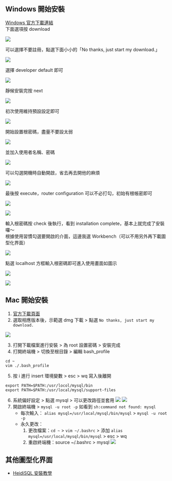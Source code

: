 ## Windows 開始安裝
[Windows 官方下載連結](https://dev.mysql.com/downloads/windows/installer/)   
下面選項按 download  
  
![](https://github.com/yuning-lin/EnvironmentSetup/blob/main/SetUpPic/mysql_download_option.PNG)  
  
可以選擇不要註冊，點選下面小小的「No thanks, just start my download.」 
  
![](https://github.com/yuning-lin/EnvironmentSetup/blob/main/SetUpPic/mysql_download_signup.PNG)  
  
選擇 developer default 即可  
  
![](https://github.com/yuning-lin/EnvironmentSetup/blob/main/SetUpPic/mysql_setup_type.PNG)  
  
靜候安裝完按 next    

![](https://github.com/yuning-lin/EnvironmentSetup/blob/main/SetUpPic/mysql_installation.PNG)  
  
初次使用維持預設設定即可  
  
![](https://github.com/yuning-lin/EnvironmentSetup/blob/main/SetUpPic/mysql_typeNnetworking.PNG)

開始設置根密碼，盡量不要設太弱  

![](https://github.com/yuning-lin/EnvironmentSetup/blob/main/SetUpPic/mysql_account_setting.PNG)
  
並加入使用者名稱、密碼  

![](https://github.com/yuning-lin/EnvironmentSetup/blob/main/SetUpPic/mysql_adduser.PNG)
  
可以勾選開機時自動開啟，省去再去開他的麻煩  
  
![](https://github.com/yuning-lin/EnvironmentSetup/blob/main/SetUpPic/mysql_windows_service.PNG)  
  
最後按 execute，router configuration 可以不必打勾，初始有根帳密即可  
  
![](https://github.com/yuning-lin/EnvironmentSetup/blob/main/SetUpPic/mysql_apply_configuration.PNG)  
  
![](https://github.com/yuning-lin/EnvironmentSetup/blob/main/SetUpPic/mysql_router_configuration.PNG)
  
輸入根密碼按 check 後執行，看到 installation complete，基本上就完成了安裝囉～  
根據使用習慣勾選要開啟的介面，這邊我選 Workbench（可以不用另外再下載圖型化界面）  

![](https://github.com/yuning-lin/EnvironmentSetup/blob/main/SetUpPic/mysql_connect_to_server.PNG)

點選 localhost 方框輸入根密碼即可進入使用畫面如圖示  
  
![](https://github.com/yuning-lin/EnvironmentSetup/blob/main/SetUpPic/mysql_start_workbench.PNG)

![](https://github.com/yuning-lin/EnvironmentSetup/blob/main/SetUpPic/workbench_user_interface.PNG)  

## Mac 開始安裝
1. [官方下載頁面](https://dev.mysql.com/downloads/mysql/)
2. 選取相應版本後，示範選 dmg 下載 > 點選 `No thanks, just start my download.`
  
  ![](https://github.com/yuning-lin/EnvironmentSetup/blob/main/SetUpPic/mysql_mac_download.png)
  
3. 打開下載檔案進行安裝 > 為 root 設置密碼 > 安裝完成
4. 打開終端機 > 切換至根目錄 > 編輯 bash_profile
  ```
  cd ~
  vim ./.bash_profile
  ```
5. 按 i 進行 insert 環境變數 > esc > wq 寫入後離開
  ```
  export PATH=$PATH:/usr/locol/mysql/bin
  export PATH=$PATH:/usr/local/mysql/support-files
  ```
6. 系統偏好設定 > 點選 mysql > 可以更改路徑並套用
  ![](https://github.com/yuning-lin/EnvironmentSetup/blob/main/SetUpPic/mysql_mac_system_preference.png)
  ![](https://github.com/yuning-lin/EnvironmentSetup/blob/main/SetUpPic/mysql_mac_configuration.png)
7. 開啟終端機 > `mysql -u root -p` 如看到 `sh:command not found: mysql`
    * 每次輸入： `alias mysql=/usr/local/mysql/bin/mysql` > `mysql -u root -p`
    * 永久更改：
       1. 更改檔案：`cd ~` > `vim ~/.bashrc` > 添加 `alias mysql=/usr/local/mysql/bin/mysql` > esc > wq
       2. 重啟終端機：source ~/.bashrc > mysql
  ![](https://github.com/yuning-lin/EnvironmentSetup/blob/main/SetUpPic/mysql_mac_terminal_activate.png)
## 其他圖型化界面
* [HeidiSQL 安裝教學](https://github.com/yuning-lin/EnvironmentSetup/tree/main/HeidiSQL)
